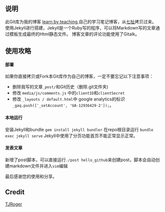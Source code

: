 ## 说明
此Git库为我的博客  [learn by teaching](http://tjroger.github.io),自己的学习笔记博客，从[七扯](http://blog.sevenChe.com)拷贝过来。
使用Jekyll进行搭建，Jekyll是一个Ruby写的程序，可以将Markdown写的文章通过模板生成最终的Html静态文件。
博客文章的评论功能使用了Gitalk。

## 使用攻略

#### 部署
如果你直接拷贝或Fork本Git库作为自己的博客，一定不要忘记以下注意事项：  
- 删除我写的文章`_post/`和Git历史（删除.git文件夹)
- 修改 `media/js/comments.js` 中的`clientID`和`clientSecret`
- 修改 `_layouts / default.html`中 google analytics的标识  `_gaq.push(['_setAccount', 'UA-12936429-2']);`。

#### 本地运行
安装Jekyll和bundle
`gem install jekyll bundler`
在repo根目录运行
`bundle exec jekyll serve`
Jekyll中使用了分页功能首页不能正常显示正常。

#### 发表文章
新增了post脚本，可以直接运行`./post hello_github`来创建post，脚本会自动创建markdown文件并进入`vim`编辑

最后感谢您的使用和分享。

## Credit
[TJRoger](https://tjroger.github.io)

